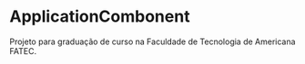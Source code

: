 # ApplicationCombonent
Projeto para graduação de curso na Faculdade de Tecnologia de Americana FATEC.
